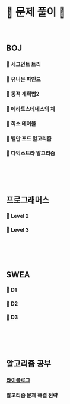 # :ledger: 문제 풀이 :ledger:
<br/> 

## BOJ
#### :open_file_folder:  세그먼트 트리<br/> 
#### :open_file_folder: 유니온 파인드<br/>
#### :open_file_folder: 동적 계획법2  
#### :open_file_folder: 에라토스테네스의 체
#### :open_file_folder: 희소 테이블 
#### :open_file_folder: 벨만 포드 알고리즘 
#### :open_file_folder: 다익스트라 알고리즘 
  
<br/><br/><br/> 
## 프로그래머스
#### :open_file_folder: Level 2<br/> 
#### :open_file_folder: Level 3<br/>
 
<br/><br/><br/> 
## SWEA
#### :open_file_folder: D1<br/> 
#### :open_file_folder: D2<br/>
#### :open_file_folder: D3<br/>
<br/><br/><br/> 
## 알고리즘 공부
#### [라이블로그](https://m.blog.naver.com/PostList.naver?blogId=kks227)
#### 알고리즘 문제 해결 전략

